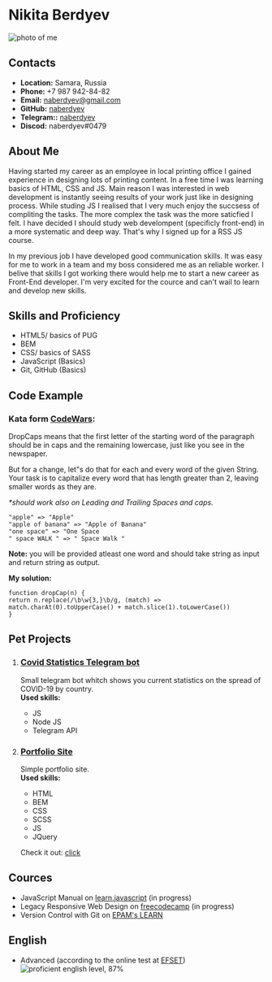 # Nikita Berdyev

![photo of me](https://i.imgur.com/UcvRD8Y.jpg)

## Contacts

- **Location:** Samara, Russia
- **Phone:** +7 987 942-84-82
- **Email:** naberdyev@gmail.com
- **GitHub:** [naberdyev](https://github.com/naberdyev)
- **Telegram::** [naberdyev](https://t.me/naberdyev)
- **Discod:** naberdyev#0479

## About Me

Having started my career as an employee in local printing office I gained experience in designing lots of printing content. In a free time I was learning basics of HTML, CSS and JS. Main reason I was interested in web development is instantly seeing results of your work just like in designing process. While studing JS I realised that I very much enjoy the succsess of compliting the tasks. The more complex the task was the more saticfied I felt. I have decided I should study web develompent (specificly front-end) in a more systematic and deep way. That's why I signed up for a RSS JS course.

In my previous job I have developed good communication skills. It was easy for me to work in a team and my boss considered me as an reliable worker. I belive that skills I got working there would help me to start a new career as Front-End developer. I'm very excited for the cource and can't wail to learn and develop new skills.

## Skills and Proficiency

- HTML5/ basics of PUG
- BEM
- CSS/ basics of SASS
- JavaScript (Basics)
- Git, GitHub (Basics)

## Code Example

### **Kata form [CodeWars](https://www.codewars.com/kata/559e5b717dd758a3eb00005a):**

DropCaps means that the first letter of the starting word of the paragraph should be in caps and the remaining lowercase, just like you see in the newspaper.

But for a change, let"s do that for each and every word of the given String. Your task is to capitalize every word that has length greater than 2, leaving smaller words as they are.

_\*should work also on Leading and Trailing Spaces and caps._

```
"apple" => "Apple"
"apple of banana" => "Apple of Banana"
"one space" => "One Space
" space WALK " => " Space Walk "
```

**Note:** you will be provided atleast one word and should take string as input and return string as output.

**My solution:**

```
function dropCap(n) {
return n.replace(/\b\w{3,}\b/g, (match) => match.charAt(0).toUpperCase() + match.slice(1).toLowerCase())
}
```

## Pet Projects

1. ### [Covid Statistics Telegram bot](https://github.com/naberdyev/covid19stats_bot)
   Small telegram bot whitch shows you current statistics on the spread of COVID-19 by country. \
   **Used skills:**
   - JS
   - Node JS
   - Telegram API
2. ### [Portfolio Site](https://github.com/naberdyev/portfolio-site)

   Simple portfolio site. \
    **Used skills:**

   - HTML
   - BEM
   - CSS
   - SCSS
   - JS
   - JQuery

   Check it out: [click](https://denisnovikov.netlify.app)

## Cources

- JavaScript Manual on [learn.javascript](https://learn.javascript.ru/) (in progress)
- Legacy Responsive Web Design on [freecodecamp](https://www.freecodecamp.org/learn/responsive-web-design/#basic-html-and-html5) (in progress)
- Version Control with Git on [EPAM's LEARN](https://learn.epam.com/detailsPage?id=601f195a-d408-4439-a16d-0630ed2a412e&referredBy=1045061)

## English

- Advanced (according to the online test at [EFSET](www.efset.org))\
  ![proficient english level, 87%](https://i.imgur.com/qCuiWCb.jpg)
